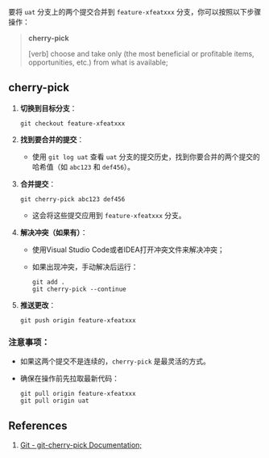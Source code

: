 要将 `uat` 分支上的两个提交合并到 `feature-xfeatxxx` 分支，你可以按照以下步骤操作：

> **cherry-pick**
>
> [verb] choose and take only (the most beneficial or profitable items, opportunities, etc.) from what is available;

## cherry-pick

1. **切换到目标分支**：

   ```
   git checkout feature-xfeatxxx
   ```

2. **找到要合并的提交**：

   - 使用 `git log uat` 查看 `uat` 分支的提交历史，找到你要合并的两个提交的哈希值（如 `abc123` 和 `def456`）。

3. **合并提交**：

   ```
   git cherry-pick abc123 def456
   ```

   - 这会将这些提交应用到 `feature-xfeatxxx` 分支。

4. **解决冲突（如果有）**：

   * 使用Visual Studio Code或者IDEA打开冲突文件来解决冲突；

   - 如果出现冲突，手动解决后运行：

     ```
     git add .
     git cherry-pick --continue
     ```

5. **推送更改**：

   ```
   git push origin feature-xfeatxxx
   ```

### 注意事项：

- 如果这两个提交不是连续的，`cherry-pick` 是最灵活的方式。

- 确保在操作前先拉取最新代码：

  ```
  git pull origin feature-xfeatxxx
  git pull origin uat
  ```


## References

1. [Git - git-cherry-pick Documentation;](https://git-scm.com/docs/git-cherry-pick)